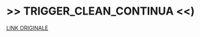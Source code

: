 # >> TRIGGER_CLEAN_CONTINUA <<)

[LINK ORIGINALE](https://chatgpt.com/c/68c313f5-3de4-8321-be80-d663e03a1305)
